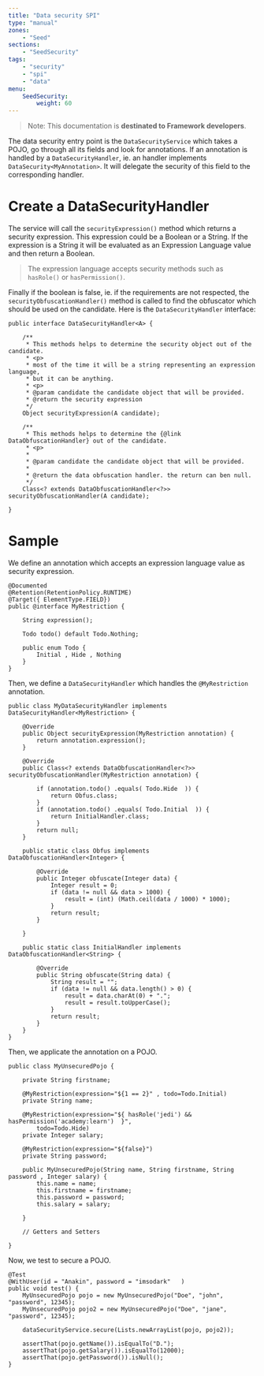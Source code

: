 ```yaml
---
title: "Data security SPI"
type: "manual"
zones:
    - "Seed"
sections:
    - "SeedSecurity"
tags:
    - "security"
    - "spi"
    - "data"
menu:
    SeedSecurity:
        weight: 60
---
```


> Note: This documentation is **destinated to Framework developers**.

The data security entry point is the `DataSecurityService` which takes a POJO, go through all its fields and look for annotations. If an annotation is handled by a `DataSecurityHandler`, ie. an handler implements `DataSecurity<MyAnnotation>`. It will delegate the security of this field to the corresponding handler.

# Create a DataSecurityHandler

The service will call the `securityExpression()` method which returns a security expression. This expression could be a Boolean or a String. If the expression is a String it will be evaluated as an Expression Language value and then return a Boolean.

> The expression language accepts security methods such as `hasRole()` or `hasPermission()`.

Finally if the boolean is false, ie. if the requirements are not respected, the `securityObfuscationHandler()` method is called to find the obfuscator which should be used on the candidate. Here is the `DataSecurityHandler` interface:
    
    public interface DataSecurityHandler<A> {
    	
    	/**
    	 * This methods helps to determine the security object out of the candidate.
    	 * <p>
    	 * most of the time it will be a string representing an expression language,
    	 * but it can be anything.
    	 * <p>
    	 * @param candidate the candidate object that will be provided.
    	 * @return the security expression
    	 */
    	Object securityExpression(A candidate);
    	
    	/**
    	 * This methods helps to determine the {@link DataObfuscationHandler} out of the candidate.
    	 * <p>
    	 * 
    	 * @param candidate the candidate object that will be provided.
    	 * 
    	 * @return the data obfuscation handler. the return can ben null.
    	 */
    	Class<? extends DataObfuscationHandler<?>> securityObfuscationHandler(A candidate);
    	
    }

# Sample 

We define an annotation which accepts an expression language value as security expression.
    
    @Documented
    @Retention(RetentionPolicy.RUNTIME)
    @Target({ ElementType.FIELD})
    public @interface MyRestriction {
    	
    	String expression();
    	
    	Todo todo() default Todo.Nothing;
    
    	public enum Todo {
    		Initial , Hide , Nothing
    	}
    }

Then, we define a `DataSecurityHandler` which handles the `@MyRestriction` annotation.

    public class MyDataSecurityHandler implements DataSecurityHandler<MyRestriction> {
    
    	@Override
    	public Object securityExpression(MyRestriction annotation) {
    		return annotation.expression();
    	}
    
    	@Override
    	public Class<? extends DataObfuscationHandler<?>> securityObfuscationHandler(MyRestriction annotation) {
    
    		if (annotation.todo() .equals( Todo.Hide  )) {
    			return Obfus.class;
    		}
    		if (annotation.todo() .equals( Todo.Initial  )) {
    			return InitialHandler.class;
    		}
    		return null;
    	}
    	
    	public static class Obfus implements DataObfuscationHandler<Integer> {
    
    		@Override
    		public Integer obfuscate(Integer data) {
                Integer result = 0;
    			if (data != null && data > 1000) {
                	result = (int) (Math.ceil(data / 1000) * 1000);
                }
    			return result;
    		}
    		
    	}
    	
    	public static class InitialHandler implements DataObfuscationHandler<String> {
    
    		@Override
    		public String obfuscate(String data) {
    			String result = "";
    			if (data != null && data.length() > 0) {
    				result = data.charAt(0) + ".";
                    result = result.toUpperCase();
    			}
    			return result;
    		}
    	}
    }

Then, we applicate the annotation on a POJO.
    
    public class MyUnsecuredPojo {
    	
    	private String firstname;
    	
    	@MyRestriction(expression="${1 == 2}" , todo=Todo.Initial)
    	private String name;
    	
    	@MyRestriction(expression="${ hasRole('jedi') && hasPermission('academy:learn')  }",
            todo=Todo.Hide)
    	private Integer salary;
    
    	@MyRestriction(expression="${false}")
    	private String password;
    
    	public MyUnsecuredPojo(String name, String firstname, String password , Integer salary) {
    		this.name = name;
    		this.firstname = firstname;
    		this.password = password;
    		this.salary = salary;
    		
    	}
    	
        // Getters and Setters    	
    
    }


Now, we test to secure a POJO.
	
	@Test
    @WithUser(id = "Anakin", password = "imsodark"   )
	public void test() {
		MyUnsecuredPojo pojo = new MyUnsecuredPojo("Doe", "john", "password", 12345);
		MyUnsecuredPojo pojo2 = new MyUnsecuredPojo("Doe", "jane", "password", 12345);
		
		dataSecurityService.secure(Lists.newArrayList(pojo, pojo2));

		assertThat(pojo.getName()).isEqualTo("D.");
		assertThat(pojo.getSalary()).isEqualTo(12000);
		assertThat(pojo.getPassword()).isNull();
	}
